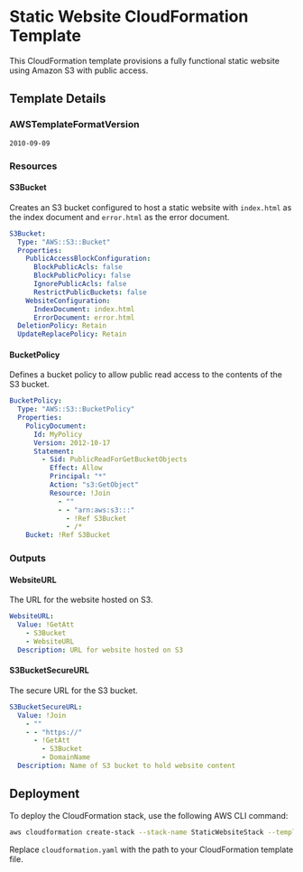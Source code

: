 # Static Website CloudFormation Template

This CloudFormation template provisions a fully functional static website using Amazon S3 with public access.

## Template Details

### AWSTemplateFormatVersion

`2010-09-09`

### Resources

#### S3Bucket

Creates an S3 bucket configured to host a static website with `index.html` as the index document and `error.html` as the error document.

```yaml
S3Bucket:
  Type: "AWS::S3::Bucket"
  Properties:
    PublicAccessBlockConfiguration:
      BlockPublicAcls: false
      BlockPublicPolicy: false
      IgnorePublicAcls: false
      RestrictPublicBuckets: false
    WebsiteConfiguration:
      IndexDocument: index.html
      ErrorDocument: error.html
  DeletionPolicy: Retain
  UpdateReplacePolicy: Retain
```

#### BucketPolicy

Defines a bucket policy to allow public read access to the contents of the S3 bucket.

```yaml
BucketPolicy:
  Type: "AWS::S3::BucketPolicy"
  Properties:
    PolicyDocument:
      Id: MyPolicy
      Version: 2012-10-17
      Statement:
        - Sid: PublicReadForGetBucketObjects
          Effect: Allow
          Principal: "*"
          Action: "s3:GetObject"
          Resource: !Join
            - ""
            - - "arn:aws:s3:::"
              - !Ref S3Bucket
              - /*
    Bucket: !Ref S3Bucket
```

### Outputs

#### WebsiteURL

The URL for the website hosted on S3.

```yaml
WebsiteURL:
  Value: !GetAtt
    - S3Bucket
    - WebsiteURL
  Description: URL for website hosted on S3
```

#### S3BucketSecureURL

The secure URL for the S3 bucket.

```yaml
S3BucketSecureURL:
  Value: !Join
    - ""
    - - "https://"
      - !GetAtt
        - S3Bucket
        - DomainName
  Description: Name of S3 bucket to hold website content
```

## Deployment

To deploy the CloudFormation stack, use the following AWS CLI command:

```sh
aws cloudformation create-stack --stack-name StaticWebsiteStack --template-body file://cloudformation.yaml --capabilities CAPABILITY_NAMED_IAM
```

Replace `cloudformation.yaml` with the path to your CloudFormation template file.
